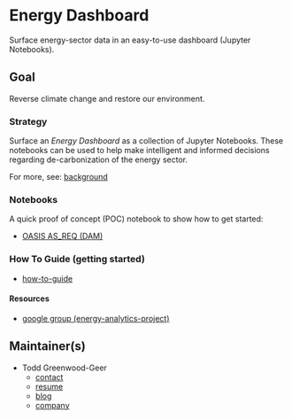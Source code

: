 # Energy Dashboard

Surface energy-sector data in an easy-to-use dashboard (Jupyter Notebooks).

## Goal

Reverse climate change and restore our environment.

### Strategy

Surface an _Energy Dashboard_ as a collection of Jupyter Notebooks. These notebooks can be used to help make intelligent and informed decisions regarding de-carbonization of the energy sector.

For more, see: [background](./docs/background.md)

### Notebooks

A quick proof of concept (POC) notebook to show how to get started:
* [OASIS AS_REQ (DAM)](./notebooks/oasis-as-req-dam.ipynb)

### How To Guide (getting started)

* [how-to-guide](./docs/howto.md)

#### Resources

* [google group (energy-analytics-project)](https://groups.google.com/d/forum/energy-analytics-project)

## Maintainer(s)

* Todd Greenwood-Geer
  * [contact](pub@zwrob.com)
  * [resume](http://zwrob.com/about)
  * [blog](http://zwrob.com/posts)
  * [company](http://envirosoftwaresolutions.com)
